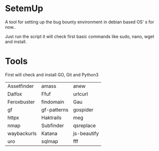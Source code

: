 # SetemUp

A tool for setting up the bug bounty environment in debian based OS' s for now..

Just run the script it will check first basic commands like sudo, nano, wget and install.

# Tools 
 First will check and install GO, Git and Python3

|              |              |              |
|--------------|--------------|--------------|
| Assetfinder  | amass        | anew         |
| Dalfox       | Ffuf         | urlcurl      |
| Feroxbuster  | findomain    | Gau          |
| gf           | gf-patterns  | gospider     |
| httpx        | Haktrails    | meg          |
| nmap         | Subfinder    | qsreplace    |
| waybackurls  | Katana       | js-beautify  |
| uro          | sqlmap       | fff
